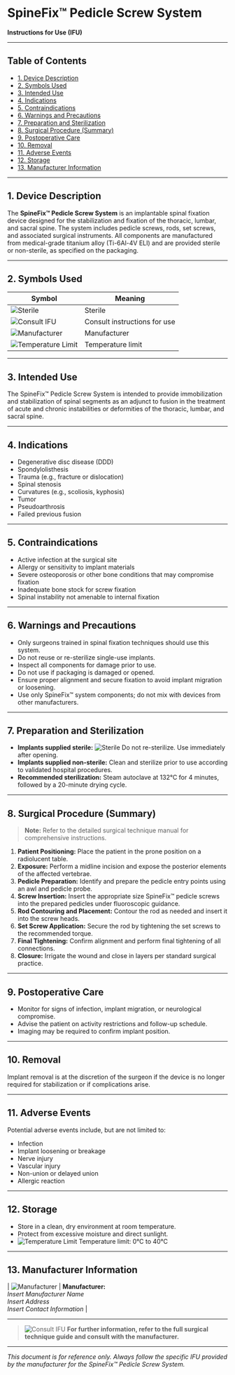 # SpineFix™ Pedicle Screw System  
**Instructions for Use (IFU)**

---

## Table of Contents

- [1. Device Description](#1-device-description)
- [2. Symbols Used](#2-symbols-used)
- [3. Intended Use](#3-intended-use)
- [4. Indications](#4-indications)
- [5. Contraindications](#5-contraindications)
- [6. Warnings and Precautions](#6-warnings-and-precautions)
- [7. Preparation and Sterilization](#7-preparation-and-sterilization)
- [8. Surgical Procedure (Summary)](#8-surgical-procedure-summary)
- [9. Postoperative Care](#9-postoperative-care)
- [10. Removal](#10-removal)
- [11. Adverse Events](#11-adverse-events)
- [12. Storage](#12-storage)
- [13. Manufacturer Information](#13-manufacturer-information)

---

## 1. Device Description

The **SpineFix™ Pedicle Screw System** is an implantable spinal fixation device designed for the stabilization and fixation of the thoracic, lumbar, and sacral spine. The system includes pedicle screws, rods, set screws, and associated surgical instruments. All components are manufactured from medical-grade titanium alloy (Ti-6Al-4V ELI) and are provided sterile or non-sterile, as specified on the packaging.

---

## 2. Symbols Used

| Symbol | Meaning                        |
|--------|--------------------------------|
| ![Sterile](https://img.icons8.com/ios-filled/24/000000/sterilization.png) | Sterile |
| ![Consult IFU](https://img.icons8.com/ios-filled/24/000000/information.png) | Consult instructions for use |
| ![Manufacturer](https://img.icons8.com/ios-filled/24/000000/factory.png) | Manufacturer |
| ![Temperature Limit](https://img.icons8.com/ios-filled/24/000000/temperature.png) | Temperature limit |

---

## 3. Intended Use

The SpineFix™ Pedicle Screw System is intended to provide immobilization and stabilization of spinal segments as an adjunct to fusion in the treatment of acute and chronic instabilities or deformities of the thoracic, lumbar, and sacral spine.

---

## 4. Indications

- Degenerative disc disease (DDD)
- Spondylolisthesis
- Trauma (e.g., fracture or dislocation)
- Spinal stenosis
- Curvatures (e.g., scoliosis, kyphosis)
- Tumor
- Pseudoarthrosis
- Failed previous fusion

---

## 5. Contraindications

- Active infection at the surgical site
- Allergy or sensitivity to implant materials
- Severe osteoporosis or other bone conditions that may compromise fixation
- Inadequate bone stock for screw fixation
- Spinal instability not amenable to internal fixation

---

## 6. Warnings and Precautions

- Only surgeons trained in spinal fixation techniques should use this system.
- Do not reuse or re-sterilize single-use implants.
- Inspect all components for damage prior to use.
- Do not use if packaging is damaged or opened.
- Ensure proper alignment and secure fixation to avoid implant migration or loosening.
- Use only SpineFix™ system components; do not mix with devices from other manufacturers.

---

## 7. Preparation and Sterilization

- **Implants supplied sterile:** ![Sterile](https://img.icons8.com/ios-filled/24/000000/sterilization.png) Do not re-sterilize. Use immediately after opening.
- **Implants supplied non-sterile:** Clean and sterilize prior to use according to validated hospital procedures.
- **Recommended sterilization:** Steam autoclave at 132°C for 4 minutes, followed by a 20-minute drying cycle.

---

## 8. Surgical Procedure (Summary)

> **Note:** Refer to the detailed surgical technique manual for comprehensive instructions.

1. **Patient Positioning:** Place the patient in the prone position on a radiolucent table.
2. **Exposure:** Perform a midline incision and expose the posterior elements of the affected vertebrae.
3. **Pedicle Preparation:** Identify and prepare the pedicle entry points using an awl and pedicle probe.
4. **Screw Insertion:** Insert the appropriate size SpineFix™ pedicle screws into the prepared pedicles under fluoroscopic guidance.
5. **Rod Contouring and Placement:** Contour the rod as needed and insert it into the screw heads.
6. **Set Screw Application:** Secure the rod by tightening the set screws to the recommended torque.
7. **Final Tightening:** Confirm alignment and perform final tightening of all connections.
8. **Closure:** Irrigate the wound and close in layers per standard surgical practice.

---

## 9. Postoperative Care

- Monitor for signs of infection, implant migration, or neurological compromise.
- Advise the patient on activity restrictions and follow-up schedule.
- Imaging may be required to confirm implant position.

---

## 10. Removal

Implant removal is at the discretion of the surgeon if the device is no longer required for stabilization or if complications arise.

---

## 11. Adverse Events

Potential adverse events include, but are not limited to:

- Infection
- Implant loosening or breakage
- Nerve injury
- Vascular injury
- Non-union or delayed union
- Allergic reaction

---

## 12. Storage

- Store in a clean, dry environment at room temperature.
- Protect from excessive moisture and direct sunlight.
- ![Temperature Limit](https://img.icons8.com/ios-filled/24/000000/temperature.png) Temperature limit: 0°C to 40°C

---

## 13. Manufacturer Information

| ![Manufacturer](https://img.icons8.com/ios-filled/24/000000/factory.png) | **Manufacturer:**<br>*Insert Manufacturer Name*<br>*Insert Address*<br>*Insert Contact Information* |

---

> ![Consult IFU](https://img.icons8.com/ios-filled/24/000000/information.png) **For further information, refer to the full surgical technique guide and consult with the manufacturer.**

---

*This document is for reference only. Always follow the specific IFU provided by the manufacturer for the SpineFix™ Pedicle Screw System.*
